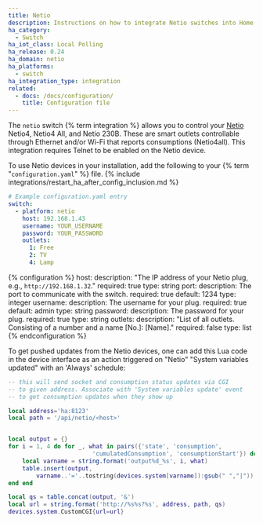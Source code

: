 ```yaml
---
title: Netio
description: Instructions on how to integrate Netio switches into Home Assistant.
ha_category:
  - Switch
ha_iot_class: Local Polling
ha_release: 0.24
ha_domain: netio
ha_platforms:
  - switch
ha_integration_type: integration
related:
  - docs: /docs/configuration/
    title: Configuration file
---
```


The `netio` switch {% term integration %} allows you to control your [Netio](https://www.netio-products.com/en/overview/) Netio4, Netio4 All, and Netio 230B. These are smart outlets controllable through Ethernet and/or Wi-Fi that reports consumptions (Netio4all). This integration requires Telnet to be enabled on the Netio device.

To use Netio devices in your installation, add the following to your {% term "`configuration.yaml`" %} file.
{% include integrations/restart_ha_after_config_inclusion.md %}

```yaml
# Example configuration.yaml entry
switch:
  - platform: netio
    host: 192.168.1.43
    username: YOUR_USERNAME
    password: YOUR_PASSWORD
    outlets:
      1: Free
      2: TV
      4: Lamp
```

{% configuration %}
host:
  description: "The IP address of your Netio plug, e.g., `http://192.168.1.32`."
  required: true
  type: string
port:
  description: The port to communicate with the switch.
  required: true
  default: 1234
  type: integer
username:
  description: The username for your plug.
  required: true
  default: admin
  type: string
password:
  description: The password for your plug.
  required: true
  type: string
outlets:
  description: "List of all outlets. Consisting of a number and a name [No.]: [Name]."
  required: false
  type: list
{% endconfiguration %}

To get pushed updates from the Netio devices, one can add this Lua code in the device interface as an action triggered on "Netio" "System variables updated" with an 'Always' schedule:

```lua
-- this will send socket and consumption status updates via CGI
-- to given address. Associate with 'System variables update' event
-- to get consumption updates when they show up

local address='ha:8123'
local path = '/api/netio/<host>'


local output = {}
for i = 1, 4 do for _, what in pairs({'state', 'consumption',
                        'cumulatedConsumption', 'consumptionStart'}) do
    local varname = string.format('output%d_%s', i, what)
    table.insert(output,
        varname..'='..tostring(devices.system[varname]):gsub(" ","|"))
end end

local qs = table.concat(output, '&')
local url = string.format('http://%s%s?%s', address, path, qs)
devices.system.CustomCGI{url=url}
```
